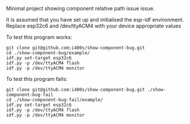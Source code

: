 Minimal project showing component relative path issue issue.

It is assumed that you have set up and initialised the esp-idf environment.
Replace esp32c6 and /dev/ttyACM4 with your device appropriate values


To test this program works:

```
git clone git@github.com:i400s/show-component-bug.git
cd ./show-component-bug/example/
idf.py set-target esp32c6
idf.py -p /dev/ttyACM4 flash
idf.py -p /dev/ttyACM4 monitor
```

To test this program fails:

```
git clone git@github.com:i400s/show-component-bug.git ./show-component-bug-fail
cd ./show-component-bug-fail/example/
idf.py set-target esp32c6
idf.py -p /dev/ttyACM4 flash
idf.py -p /dev/ttyACM4 monitor
```
